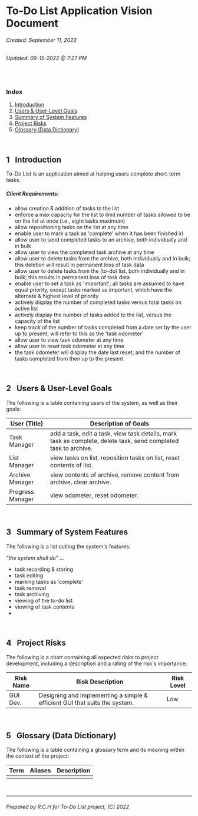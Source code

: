 # To-Do List Application Vision Document

###### Created: September 11, 2022
###### Updated: 09-15-2022 @ 7:27 PM

&nbsp;
### Index

1. [Introduction](#1-introduction)
2. [Users & User-Level Goals](#2-users-user-level-goals)
3. [Summary of System Features](#3-summary-of-system-features)
4. [Project Risks](#4-project-risks)
5. [Glossary (Data Dictionary)](#5-glossary-data-dictionary)


&nbsp;
## 1 &nbsp; Introduction

To-Do List is an application aimed at helping users complete short-term tasks.

##### Client Requirements:

* allow creation & addition of tasks to the list
* enforce a max capacity for the list to limit number of tasks allowed to be on the list at once (i.e., eight tasks maximum)
* allow repositioning tasks on the list at any time
* enable user to mark a task as 'complete' when it has been finished irl
* allow user to send completed tasks to an archive, both individually and in bulk
* allow user to view the completed task archive at any time
* allow user to delete tasks from the archive, both individually and in bulk; this deletion will result in permanent loss of task data
* allow user to delete tasks from the (to-do) list, both individually and in bulk; this results in permanent loss of task data
* enable user to set a task as 'important'; all tasks are assumed to have equal priority, except tasks marked as important, which have the alternate & highest level of priority
* actively display the number of completed tasks versus total tasks on active list
* actively display the number of tasks added to the list, versus the capacity of the list
* keep track of the number of tasks completed from a date set by the user up to present; will refer to this as the 'task odometer'
* allow user to view task odometer at any time
* allow user to reset task odometer at any time
* the task odometer will display the date last reset, and the number of tasks completed from then up to the present


&nbsp;
## 2 &nbsp; Users & User-Level Goals

The following is a table containing users of the system, as well as their goals:

| User (Title) | Description of Goals |
|--------------|----------------------|
| Task Manager | add a task, edit a task, view task details, mark task as complete, delete task, send completed task to archive. |
| List Manager | view tasks on list, reposition tasks on list, reset contents of list. |
| Archive Manager | view contents of archive, remove content from archive, clear archive. |
| Progress Manager | view odometer, reset odometer. |


&nbsp;
## 3 &nbsp; Summary of System Features

The following is a list outling the system's features:

_"the system shall do" ..._

* task recording & storing
* task editing
* marking tasks as 'complete'
* task removal
* task archiving
* viewing of the to-do list
* viewing of task contents
* 


&nbsp;
## 4 &nbsp; Project Risks

The following is a chart containing all expected risks to project development, including a description and a rating of the risk's importance:

| Risk Name | Risk Description | Risk Level |
|-----------|------------------|------------|
| GUI Dev.  | Designing and implementing a simple & efficient GUI that suits the system. | Low |


&nbsp;
## 5 &nbsp; Glossary (Data Dictionary)

The following is a table containing a glossary term and its meaning within the context of the project:

| Term | Aliases | Description |
|------|---------|-------------|
| | |


&nbsp;

---
###### Prepared by R.C.H for To-Do List project, (C) 2022